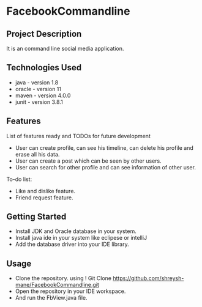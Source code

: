 # FacebookCommandline

## Project Description

It is an command line social media application.

## Technologies Used

* java - version 1.8
* oracle - version 11
* maven - version 4.0.0
* junit - version 3.8.1

## Features

List of features ready and TODOs for future development
* User can create profile, can see his timeline, can delete his profile and erase all his data. 
* User can create a post which can be seen by other users.
* User can search for other profile and can see information of other user.

To-do list:
* Like and dislike feature.
* Friend request feature.

## Getting Started
   
* Install JDK and Oracle database in your system.
* Install java ide in your system like eclipese or intelliJ
* Add the database driver into your IDE library.

## Usage

* Clone the repository. using ! Git Clone https://github.com/shreysh-mane/FacebookCommandline.git
* Open the repository in your IDE workspace.
* And run the FbView.java file.

